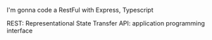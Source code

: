 I'm gonna code a RestFul with Express, Typescript

REST: Representational State Transfer
API: application programming interface
 